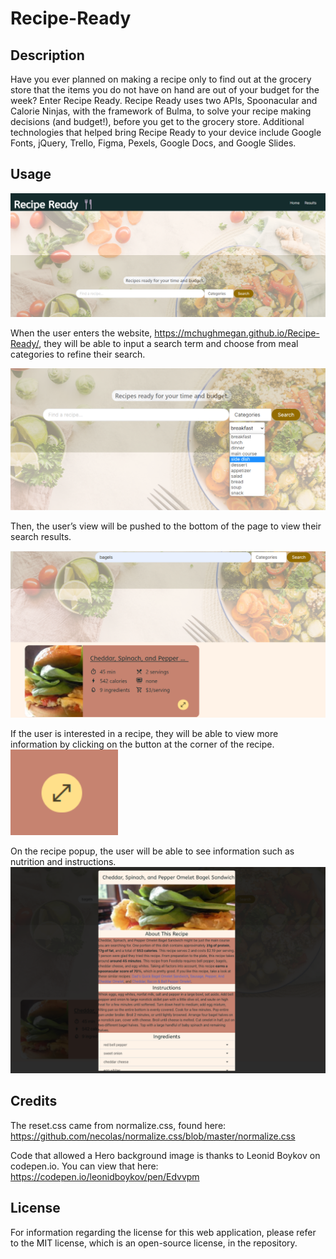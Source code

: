 # Recipe-Ready

## Description

Have you ever planned on making a recipe only to find out at the grocery store that the items you do not have on hand are out of your budget for the week? Enter Recipe Ready. Recipe Ready uses two APIs, Spoonacular and Calorie Ninjas, with the framework of Bulma, to solve your recipe making decisions (and budget!), before you get to the grocery store. Additional technologies that helped bring Recipe Ready to your device include Google Fonts, jQuery, Trello, Figma, Pexels, Google Docs, and Google Slides.

## Usage

![Homescreen](https://github.com/mchughmegan/Recipe-Ready/blob/main/assets/HomeScreen.png)

When the user enters the website, https://mchughmegan.github.io/Recipe-Ready/, they will be able to input a search term and choose from meal categories to refine their search. 

![Dropdown](https://github.com/mchughmegan/Recipe-Ready/blob/main/assets/Dropdown.png)

Then, the user’s view will be pushed to the bottom of the page to view their search results.

![Results](https://github.com/mchughmegan/Recipe-Ready/blob/main/assets/RecipeResults.png)

If the user is interested in a recipe, they will be able to view more information by clicking on the button at the corner of the recipe.
![Click](https://github.com/mchughmegan/Recipe-Ready/blob/main/assets/RecipeCardClick.png)

On the recipe popup, the user will be able to see information such as nutrition and instructions.
![Recipe Info](https://github.com/mchughmegan/Recipe-Ready/blob/main/assets/RecipeInfoScreenshot.png)

## Credits

The reset.css came from normalize.css, found here:
https://github.com/necolas/normalize.css/blob/master/normalize.css

Code that allowed a Hero background image is thanks to Leonid Boykov on codepen.io. You can view that here:
https://codepen.io/leonidboykov/pen/Edvvpm 

## License

For information regarding the license for this web application, please refer to the MIT license, which is an open-source license, in the repository.


